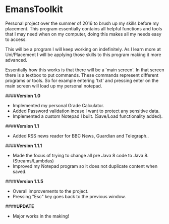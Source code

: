 # EmansToolkit

Personal project over the summer of 2016 to brush up my skills before my placement. This program essentially contains all helpful functions and tools that I may need when on my computer, doing this makes all my needs easy to access.

This will be a program I will keep working on indefinitely. As I learn more at Uni/Placement I will be applying those skills to this program making it more advanced.

Essentially how this works is that there will be a 'main screen'. In that screen there is a textbox to put commands. These commands represent different programs or tools. So for example entering 'txt' and pressing enter on the main screen will load up my personal notepad.

####**Version 1.0**
 - Implemented my personal Grade Calculator.  
 - Added Password validation incase I want to protect any sensitive data. 
 - Implemented a custom Notepad I built. (Save/Load functionality added).
 
####**Version 1.1**
 - Added RSS news reader for BBC News, Guardian and Telegraph..

####**Version 1.1.1**
 - Made the focus of trying to change all pre Java 8 code to Java 8. (Streams/Lambdas)
 - Improved my Notepad program so it does not duplicate content when saved.

####**Version 1.1.5**
 - Overall improvements to the project.
 - Pressing "Esc" key goes back to the previous window.

####**UPDATE**
 - Major works in the making!